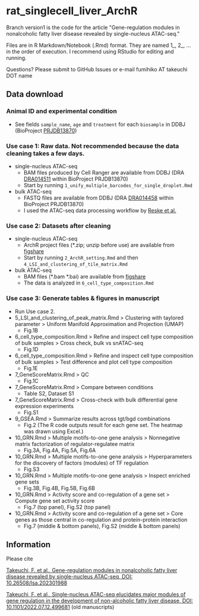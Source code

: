 # rat_singlecell_liver_ArchR

Branch version1 is the code for the article "Gene-regulation modules in nonalcoholic fatty liver disease revealed by single-nucleus ATAC-seq."

Files are in R Markdown/Notebook (.Rmd) format.
They are named 1_, 2_, ... in the order of execution.
I recommend using RStudio for editing and running.

Questions? Please submit to GitHub Issues or e-mail fumihiko AT takeuchi DOT name

## Data download

### Animal ID and experimental condition

* See fields `sample_name`, `age` and `treatment` for each `biosample` in DDBJ
  (BioProject [PRJDB13870](https://ddbj.nig.ac.jp/resource/bioproject/PRJDB13870))

### Use case 1: Raw data. Not recommended because the data cleaning takes a few days.

* single-nucleus ATAC-seq
  * BAM files produced by Cell Ranger are available from DDBJ
    (DRA [DRA014511](https://ddbj.nig.ac.jp/resource/sra-submission/DRA014511) within BioProject PRJDB13870)
  * Start by running `1_unify_multiple_barcodes_for_single_droplet.Rmd`
* bulk ATAC-seq
  * FASTQ files are available from DDBJ
    (DRA [DRA014458](https://ddbj.nig.ac.jp/resource/sra-submission/DRA014458) within BioProject PRJDB13870)
  * I used the ATAC-seq data processing workflow by
    [Reske et al.](https://doi.org/10.1186/s13072-020-00342-y)

### Use case 2: Datasets after cleaning

* single-nucleus ATAC-seq
  * ArchR project files (*.zip; unzip before use)  are available from
    [figshare](https://doi.org/10.6084/m9.figshare.20236509)
  * Start by running `2_ArchR_setting.Rmd` and then `4_LSI_and_clustering_of_tile_matrix.Rmd`
* bulk ATAC-seq
  * BAM files (*.bam *.bai) are available from
    [figshare](https://doi.org/10.6084/m9.figshare.20236509)
  * The data is analyzed in `6_cell_type_composition.Rmd`

### Use case 3: Generate tables & figures in manuscript

* Run Use case 2.
* 5_LSI_and_clustering_of_peak_matrix.Rmd >
  Clustering with taylored parameter >
  Uniform Manifold Approximation and Projection (UMAP)
  * Fig.1B
* 6_cell_type_composition.Rmd >
  Refine and inspect cell type composition of bulk samples >
  Cross check, bulk vs snATAC-seq
  * Fig.1D
* 6_cell_type_composition.Rmd >
  Refine and inspect cell type composition of bulk samples >
  Test difference and plot cell type composition
  * Fig.1E
* 7_GeneScoreMatrix.Rmd >
  QC
  * Fig.1C
* 7_GeneScoreMatrix.Rmd >
  Compare between conditions
  * Table S2, Dataset S1
* 7_GeneScoreMatrix.Rmd >
  Cross-check with bulk differential gene expression experiments
  * Fig.S1
* 9_GSEA.Rmd >
  Summarize results across tgt/bgd combinations
  * Fig.2 (The R code outputs result for each gene set. The heatmap was drawn using Excel.)
* 10_GRN.Rmd >
  Multiple motifs-to-one gene analysis >
  Nonnegative matrix factorization of regulator-regulatee matrix
  * Fig.3A, Fig.4A, Fig.5A, Fig.6A
* 10_GRN.Rmd >
  Multiple motifs-to-one gene analysis >
  Hyperparameters for the discovery of factors (modules) of TF regulation
  * Fig.S3
* 10_GRN.Rmd >
  Multiple motifs-to-one gene analysis >
  Inspect enriched gene sets
  * Fig.3B, Fig.4B, Fig.5B, Fig.6B
* 10_GRN.Rmd >
  Activity score and co-regulation of a gene set >
  Compute gene set activity score
  * Fig.7 (top panel), Fig.S2 (top panel)
* 10_GRN.Rmd >
  Activity score and co-regulation of a gene set >
  Core genes as those central in co-regulation and protein-protein interaction
  * Fig.7 (middle & bottom panels), Fig.S2 (middle & bottom panels)

## Information

Please cite

[Takeuchi, F. et al., Gene-regulation modules in nonalcoholic fatty liver disease revealed by single-nucleus ATAC-seq, DOI: 10.26508/lsa.202301988](https://doi.org/10.26508/lsa.202301988)

[Takeuchi, F. et al., Single-nucleus ATAC-seq elucidates major modules of gene regulation in the development of non-alcoholic fatty liver disease, DOI: 10.1101/2022.07.12.499681](https://doi.org/10.1101/2022.07.12.499681) (old manuscripts)

